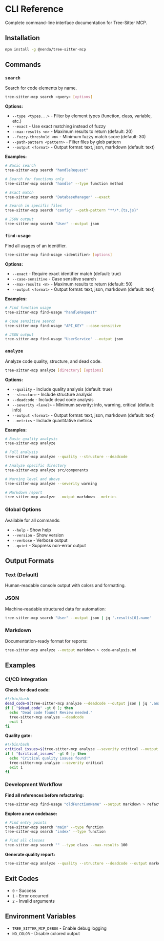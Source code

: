 # CLI Reference

Complete command-line interface documentation for Tree-Sitter MCP.

## Installation

```bash
npm install -g @nendo/tree-sitter-mcp
```

## Commands

### `search`

Search for code elements by name.

```bash
tree-sitter-mcp search <query> [options]
```

**Options:**
- `--type <types...>` - Filter by element types (function, class, variable, etc.)
- `--exact` - Use exact matching instead of fuzzy
- `--max-results <n>` - Maximum results to return (default: 20)
- `--fuzzy-threshold <n>` - Minimum fuzzy match score (default: 30)
- `--path-pattern <pattern>` - Filter files by glob pattern
- `--output <format>` - Output format: text, json, markdown (default: text)

**Examples:**
```bash
# Basic search
tree-sitter-mcp search "handleRequest"

# Search for functions only
tree-sitter-mcp search "handle" --type function method

# Exact match
tree-sitter-mcp search "DatabaseManager" --exact

# Search in specific files
tree-sitter-mcp search "config" --path-pattern "**/*.{ts,js}"

# JSON output
tree-sitter-mcp search "User" --output json
```

### `find-usage`

Find all usages of an identifier.

```bash
tree-sitter-mcp find-usage <identifier> [options]
```

**Options:**
- `--exact` - Require exact identifier match (default: true)
- `--case-sensitive` - Case sensitive search
- `--max-results <n>` - Maximum results to return (default: 50)
- `--output <format>` - Output format: text, json, markdown (default: text)

**Examples:**
```bash
# Find function usage
tree-sitter-mcp find-usage "handleRequest"

# Case sensitive search
tree-sitter-mcp find-usage "API_KEY" --case-sensitive

# JSON output
tree-sitter-mcp find-usage "UserService" --output json
```

### `analyze`

Analyze code quality, structure, and dead code.

```bash
tree-sitter-mcp analyze [directory] [options]
```

**Options:**
- `--quality` - Include quality analysis (default: true)
- `--structure` - Include structure analysis
- `--deadcode` - Include dead code analysis  
- `--severity <level>` - Minimum severity: info, warning, critical (default: info)
- `--output <format>` - Output format: text, json, markdown (default: text)
- `--metrics` - Include quantitative metrics

**Examples:**
```bash
# Basic quality analysis
tree-sitter-mcp analyze

# Full analysis
tree-sitter-mcp analyze --quality --structure --deadcode

# Analyze specific directory
tree-sitter-mcp analyze src/components

# Warning level and above
tree-sitter-mcp analyze --severity warning

# Markdown report
tree-sitter-mcp analyze --output markdown --metrics
```

### Global Options

Available for all commands:

- `--help` - Show help
- `--version` - Show version
- `--verbose` - Verbose output
- `--quiet` - Suppress non-error output

## Output Formats

### Text (Default)
Human-readable console output with colors and formatting.

### JSON
Machine-readable structured data for automation:
```bash
tree-sitter-mcp search "User" --output json | jq '.results[0].name'
```

### Markdown
Documentation-ready format for reports:
```bash
tree-sitter-mcp analyze --output markdown > code-analysis.md
```

## Examples

### CI/CD Integration

**Check for dead code:**
```bash
#!/bin/bash
dead_code=$(tree-sitter-mcp analyze --deadcode --output json | jq '.analysis.findings | length')
if [ "$dead_code" -gt 0 ]; then
  echo "Dead code found! Review needed."
  tree-sitter-mcp analyze --deadcode
  exit 1
fi
```

**Quality gate:**
```bash
#!/bin/bash
critical_issues=$(tree-sitter-mcp analyze --severity critical --output json | jq '.analysis.summary.criticalFindings')
if [ "$critical_issues" -gt 0 ]; then
  echo "Critical quality issues found!"
  tree-sitter-mcp analyze --severity critical
  exit 1
fi
```

### Development Workflow

**Find all references before refactoring:**
```bash
tree-sitter-mcp find-usage "oldFunctionName" --output markdown > refactor-impact.md
```

**Explore a new codebase:**
```bash
# Find entry points
tree-sitter-mcp search "main" --type function
tree-sitter-mcp search "index" --type function

# Find all classes
tree-sitter-mcp search "" --type class --max-results 100
```

**Generate quality report:**
```bash
tree-sitter-mcp analyze --quality --structure --deadcode --output markdown --metrics > quality-report.md
```

## Exit Codes

- `0` - Success
- `1` - Error occurred
- `2` - Invalid arguments

## Environment Variables

- `TREE_SITTER_MCP_DEBUG` - Enable debug logging
- `NO_COLOR` - Disable colored output